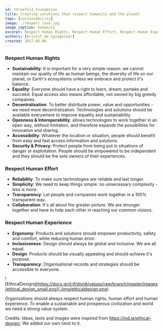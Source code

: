 ```yaml
---
id: threefold_foundation
title: Creating solutions that respect humanity and the planet
tags: [sustainability]
image: ./respect_love.jpg
image_caption: humanity
excerpt: Respect Human Rights, Respect Human Effort, Respect Human Experience
authors: [kristof_de_spiegeleer]
created: 2017-06-06
---
```



### Respect Human Rights

- **Sustainability**: It is important for a very simple reason: we cannot maintain our quality of life as human beings, the diversity of life on our planet, or Earth's ecosystems unless we embrace and protect it's balance.
- **Equality**: Everyone should have a right to learn, dream, partake and succeed. Equal access also means affordable, not owned by big greedy companies.
- **Decentralisation**: To better distribute power, value and opportunities - we need more decentralization. Technologies and solutions should be available everywhere to improve equality and sustainability. 
- **Openness & Interoperability**: allows technologies to work together in an open way, without limitation, and therefore expands the possibilities for innovation and sharing.
- **Accessibility**: Whatever the location or situation, people should benefit from easy and fast access information and solutions.
- **Security & Privacy**: Protect people from being put in situations of danger or exploitation. People should be empowered to be independent and they should be the sole owners of their experiences.

###  Respect Human Effort

- **Reliability**: To make sure technologies are reliable and last longer.
- **Simplicity**: We need to keep things simple: no unnecessary complexity - less is more.
- **Transparency**: Let people and companies work together in a 100% transparent way.
- **Collaboration**: It's all about the greater picture. We are stronger together and have to help each other in reaching our common visions.

### Respect Human Experience

- **Ergonomy**: Products and solutions should empower productivity, safety and comfort, while reducing human error.
- **Inclusiveness**: Design should always be global and inclusive. We are all equal.
- **Design**: Products should be visually appealing and should achieve it's purpose.
- **Transparency**: Organisational records and strategies should be accessible to everyone. 

![EthicalDesign@https://docs.grid.tf/dividi/values/raw/branch/master/images/ethical_design_small.png](./img/ethicaldesign.png)

Organizations should always respect human rights, human effort and human experience. To enable a sustainable and prosperous civilization and world we need a strong value system.

Credits:
Ideas, texts and images were inspired from https://ind.ie/ethical-design/. We added our own twist to it.
